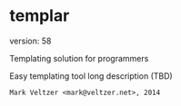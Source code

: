 templar
=======

version: 58

Templating solution for programmers

Easy templating tool long description (TBD)

	Mark Veltzer <mark@veltzer.net>, 2014
